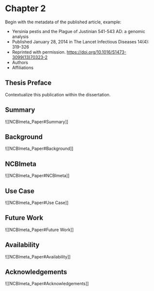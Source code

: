 # Chapter 2

Begin with the metadata of the published article,  example:

- Yersinia pestis and the Plague of Justinian 541-543 AD: a genomic analysis 
- Published January 28, 2014 in The Lancet Infectious Diseases 14(4): 319-326
- Reprinted with permission. https://doi.org/10.1016/S1473-3099(13)70323-2
- Authors
- Affiliations

## Thesis Preface

Contextualize this publication within the dissertation.

## Summary

![[NCBImeta_Paper#Summary]]

## Background

![[NCBImeta_Paper#Background]]

## NCBImeta

![[NCBImeta_Paper#NCBImeta]]

## Use Case

![[NCBImeta_Paper#Use Case]]

## Future Work

![[NCBImeta_Paper#Future Work]]

## Availability

![[NCBImeta_Paper#Availability]]

## Acknowledgements

![[NCBImeta_Paper#Acknowledgements]]

<div style="page-break-after: always; visibility: hidden">
\pagebreak
</div>

